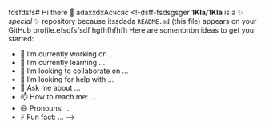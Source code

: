 fdsfdsfs# Hi there 👋
adaxxdxAсчсяс
<!-dsff-fsdsgsger
**1Kla/1Kla** is a ✨ _special_ ✨ repository because itssdada `README.md` (this file) appears on your GitHub profile.efsdfsfsdf
hgfhfhfhfh
Here are somenbnbn ideas to get you started:

- 🔭 I’m currently working on ...
- 🌱 I’m currently learning ...
- 👯 I’m looking to collaborate on ...
- 🤔 I’m looking for help with ...
- 💬 Ask me about ...
- 📫 How to reach me: ...
- 😄 Pronouns: ...
- ⚡ Fun fact: ...
-->
